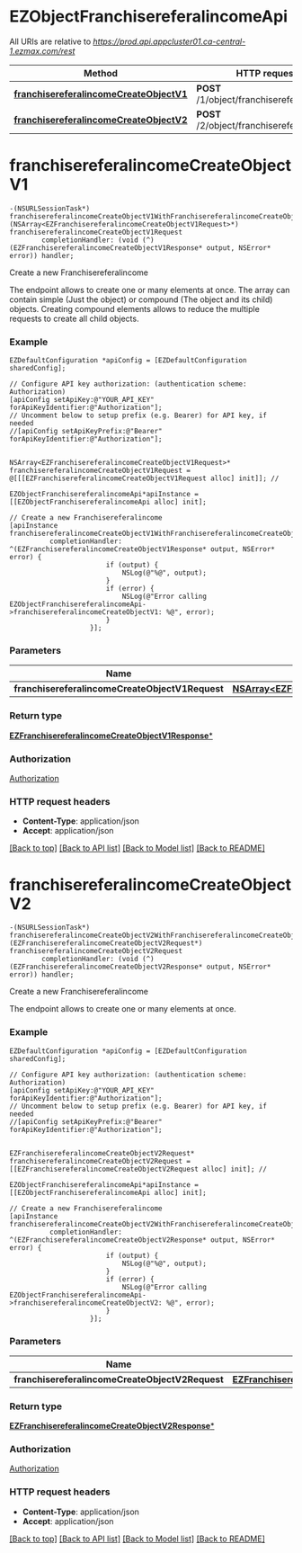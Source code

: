 # EZObjectFranchisereferalincomeApi

All URIs are relative to *https://prod.api.appcluster01.ca-central-1.ezmax.com/rest*

Method | HTTP request | Description
------------- | ------------- | -------------
[**franchisereferalincomeCreateObjectV1**](EZObjectFranchisereferalincomeApi.md#franchisereferalincomecreateobjectv1) | **POST** /1/object/franchisereferalincome | Create a new Franchisereferalincome
[**franchisereferalincomeCreateObjectV2**](EZObjectFranchisereferalincomeApi.md#franchisereferalincomecreateobjectv2) | **POST** /2/object/franchisereferalincome | Create a new Franchisereferalincome


# **franchisereferalincomeCreateObjectV1**
```objc
-(NSURLSessionTask*) franchisereferalincomeCreateObjectV1WithFranchisereferalincomeCreateObjectV1Request: (NSArray<EZFranchisereferalincomeCreateObjectV1Request>*) franchisereferalincomeCreateObjectV1Request
        completionHandler: (void (^)(EZFranchisereferalincomeCreateObjectV1Response* output, NSError* error)) handler;
```

Create a new Franchisereferalincome

The endpoint allows to create one or many elements at once.  The array can contain simple (Just the object) or compound (The object and its child) objects.  Creating compound elements allows to reduce the multiple requests to create all child objects.

### Example
```objc
EZDefaultConfiguration *apiConfig = [EZDefaultConfiguration sharedConfig];

// Configure API key authorization: (authentication scheme: Authorization)
[apiConfig setApiKey:@"YOUR_API_KEY" forApiKeyIdentifier:@"Authorization"];
// Uncomment below to setup prefix (e.g. Bearer) for API key, if needed
//[apiConfig setApiKeyPrefix:@"Bearer" forApiKeyIdentifier:@"Authorization"];


NSArray<EZFranchisereferalincomeCreateObjectV1Request>* franchisereferalincomeCreateObjectV1Request = @[[[EZFranchisereferalincomeCreateObjectV1Request alloc] init]]; // 

EZObjectFranchisereferalincomeApi*apiInstance = [[EZObjectFranchisereferalincomeApi alloc] init];

// Create a new Franchisereferalincome
[apiInstance franchisereferalincomeCreateObjectV1WithFranchisereferalincomeCreateObjectV1Request:franchisereferalincomeCreateObjectV1Request
          completionHandler: ^(EZFranchisereferalincomeCreateObjectV1Response* output, NSError* error) {
                        if (output) {
                            NSLog(@"%@", output);
                        }
                        if (error) {
                            NSLog(@"Error calling EZObjectFranchisereferalincomeApi->franchisereferalincomeCreateObjectV1: %@", error);
                        }
                    }];
```

### Parameters

Name | Type | Description  | Notes
------------- | ------------- | ------------- | -------------
 **franchisereferalincomeCreateObjectV1Request** | [**NSArray&lt;EZFranchisereferalincomeCreateObjectV1Request&gt;***](EZFranchisereferalincomeCreateObjectV1Request.md)|  | 

### Return type

[**EZFranchisereferalincomeCreateObjectV1Response***](EZFranchisereferalincomeCreateObjectV1Response.md)

### Authorization

[Authorization](../README.md#Authorization)

### HTTP request headers

 - **Content-Type**: application/json
 - **Accept**: application/json

[[Back to top]](#) [[Back to API list]](../README.md#documentation-for-api-endpoints) [[Back to Model list]](../README.md#documentation-for-models) [[Back to README]](../README.md)

# **franchisereferalincomeCreateObjectV2**
```objc
-(NSURLSessionTask*) franchisereferalincomeCreateObjectV2WithFranchisereferalincomeCreateObjectV2Request: (EZFranchisereferalincomeCreateObjectV2Request*) franchisereferalincomeCreateObjectV2Request
        completionHandler: (void (^)(EZFranchisereferalincomeCreateObjectV2Response* output, NSError* error)) handler;
```

Create a new Franchisereferalincome

The endpoint allows to create one or many elements at once.

### Example
```objc
EZDefaultConfiguration *apiConfig = [EZDefaultConfiguration sharedConfig];

// Configure API key authorization: (authentication scheme: Authorization)
[apiConfig setApiKey:@"YOUR_API_KEY" forApiKeyIdentifier:@"Authorization"];
// Uncomment below to setup prefix (e.g. Bearer) for API key, if needed
//[apiConfig setApiKeyPrefix:@"Bearer" forApiKeyIdentifier:@"Authorization"];


EZFranchisereferalincomeCreateObjectV2Request* franchisereferalincomeCreateObjectV2Request = [[EZFranchisereferalincomeCreateObjectV2Request alloc] init]; // 

EZObjectFranchisereferalincomeApi*apiInstance = [[EZObjectFranchisereferalincomeApi alloc] init];

// Create a new Franchisereferalincome
[apiInstance franchisereferalincomeCreateObjectV2WithFranchisereferalincomeCreateObjectV2Request:franchisereferalincomeCreateObjectV2Request
          completionHandler: ^(EZFranchisereferalincomeCreateObjectV2Response* output, NSError* error) {
                        if (output) {
                            NSLog(@"%@", output);
                        }
                        if (error) {
                            NSLog(@"Error calling EZObjectFranchisereferalincomeApi->franchisereferalincomeCreateObjectV2: %@", error);
                        }
                    }];
```

### Parameters

Name | Type | Description  | Notes
------------- | ------------- | ------------- | -------------
 **franchisereferalincomeCreateObjectV2Request** | [**EZFranchisereferalincomeCreateObjectV2Request***](EZFranchisereferalincomeCreateObjectV2Request.md)|  | 

### Return type

[**EZFranchisereferalincomeCreateObjectV2Response***](EZFranchisereferalincomeCreateObjectV2Response.md)

### Authorization

[Authorization](../README.md#Authorization)

### HTTP request headers

 - **Content-Type**: application/json
 - **Accept**: application/json

[[Back to top]](#) [[Back to API list]](../README.md#documentation-for-api-endpoints) [[Back to Model list]](../README.md#documentation-for-models) [[Back to README]](../README.md)

